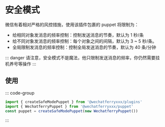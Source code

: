 # 安全模式

微信有着相对严格的风控措施，使用该插件包裹的 puppet 将限制为：

- 给相同对象发消息的频率控制：控制发送消息的节奏，默认为 1 秒/条
- 给不同对象发消息的频率控制：每个对象之间的间隔，默认为 3 ~ 5 秒/条。
- 全局限制发消息的频率控制：控制全局发送消息的节奏，默认为 40 条/分钟

::: danger
请注意，安全模式不是魔法，他只限制发送消息的频率，你仍然需要挂机养号等操作
:::

## 使用

::: code-group
```ts twoslash [index.ts]
import { createSafeModePuppet } from '@wechatferryxxx/plugins'
import { WechatferryPuppet } from '@wechatferryxxx/puppet'
const puppet = createSafeModePuppet(new WechatferryPuppet())
```
:::
